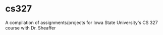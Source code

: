 # cs327
A compilation of assignments/projects for Iowa State University's CS 327 course with Dr. Sheaffer

